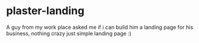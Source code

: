 # plaster-landing

A guy from my work place asked me if i can build him a landing page for his business, nothing crazy just simple landing page :)
